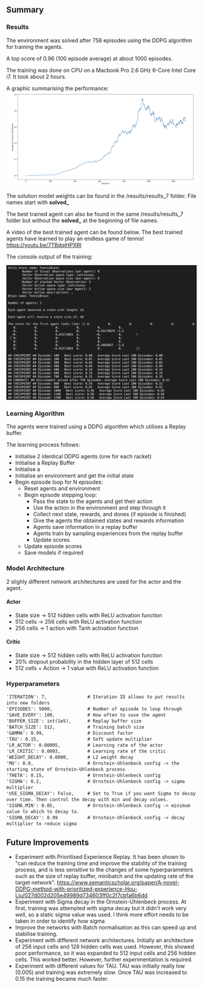 ## Summary

### Results

The environment was solved after 758 episodes using the DDPG algorithm for training the agents.

A top score of 0.96 (100 episode average) at about 1000 episodes.

The training was done on CPU on a Macbook Pro 2.6 GHz 6-Core Intel Core i7. It took about 2 hours.

A graphic summarising the performance:
!["Tennis Scores"](https://github.com/aivoric/RL-Tennis-Project/blob/main/images/tennis_scores.png?raw=true)

The solution model weights can be found in the /results/results_7 folder. File names start with **solved_**

The best trained agent can also be found in the same /results/results_7 folder but without the **solved_** at the beginning of file names.

A video of the best trained agent can be found below. The best trained agents have learned to play an endless game of tennis!
https://youtu.be/7TBdqiHPXRI

The console output of the training:

!["Console Output"](https://github.com/aivoric/RL-Tennis-Project/blob/main/images/console-output-example.png?raw=true)

### Learning Algorithm

The agents were trained using a DDPG algorithm which utilises a Replay buffer.

The learning process follows:
* Initialise 2 identical DDPG agents (one for each racket)
* Initialise a Replay Buffer
* Initialise a 
* Initialise an environment and get the initial state
* Begin episode loop for N episodes:
    - Reset agents and environment
    - Begin episode stepping loop:
        - Pass the state to the agents and get their action
        - Use the action in the environment and step through it
        - Collect next state, rewards, and dones (if episode is finished)
        - Give the agents the obtained states and rewards information
        - Agents save information in a replay buffer
        - Agents train by sampling experiences from the replay buffer
        - Update scores
    - Update episode scores
    - Save models if required


### Model Architecture

2 slighly different network architectures are used for the actor and the agent.

#### Actor
- State size -> 512 hidden cells with ReLU activation function
- 512 cells -> 256 cells with ReLU activation function
- 256 cells -> 1 action with Tanh activation function

#### Critic
- State size -> 512 hidden cells with ReLU activation function
- 20% dropout probability in the hidden layer of 512 cells
- 512 cells + Action -> 1 value with ReLU activation function

### Hyperparameters

    'ITERATION': 7,               # Iteration ID allows to put results into new folders
    'EPISODES': 5000,             # Number of episode to loop through
    'SAVE_EVERY': 100,            # How often to save the agent
    'BUFFER_SIZE': int(1e5),      # Replay buffer size
    'BATCH_SIZE': 512,            # Training batch size
    'GAMMA': 0.99,                # Discount factor
    'TAU': 0.15,                  # Soft update multiplier
    'LR_ACTOR': 0.00005,          # Learning rate of the actor 
    'LR_CRITIC': 0.0003,          # Learning rate of the critic
    'WEIGHT_DECAY': 0.0000,       # L2 weight decay
    'MU': 0.0,                    # Ornstein-Uhlenbeck config -> the starting state of Ornstein-Uhlenbeck process
    'THETA': 0.15,                # Ornstein-Uhlenbeck config
    'SIGMA': 0.2,                 # Ornstein-Uhlenbeck config -> sigma multiplier
    'USE_SIGMA_DECAY': False,     # Set to True if you want Sigma to decay over time. Then control the decay with min and decay values.
    'SIGMA_MIN': 0.05,            # Ornstein-Uhlenbeck config -> minimum value to which to decay to. 
    'SIGMA_DECAY': 0.99           # Ornstein-Uhlenbeck config -> decay multiplier to reduce sigma

## Future Improvements

- Experiment with Prioritised Experience Replay. It has been shown to "can reduce the training time and improve the stability of the training process, and is less sensitive to the changes of some hyperparameters such as the size of replay buffer, minibatch and the updating rate of the target network". https://www.semanticscholar.org/paper/A-novel-DDPG-method-with-prioritized-experience-Hou-Liu/027d002d205e49989d734603ff0c2f7cbfa6b6dd
- Experiment with Sigma decay in the Ornstein-Uhlenbeck process. At first, training was attempted with sigma decay but it didn't work very well, so a static sigma value was used. I think more effort needs to be taken in order to identify how sigma
- Improve the networks with Batch normalisation as this can speed up and stabilise training. 
- Experiment with different network architectures. Initially an architecture of 256 input cells and 128 hidden cells was used. However, this showed poor performance, so it was expanded to 512 input cells and 256 hidden cells. This worked better. However, further experimentation is required.
- Experiment with different values for TAU. TAU was initially really low (0.005) and training was extremely slow. Once TAU was increased to 0.15 the training became much faster.